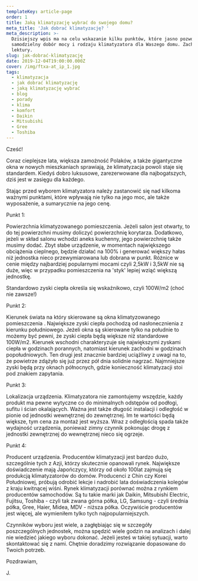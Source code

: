 ```yaml
---
templateKey: article-page
order: 1
title: Jaką klimatyzację wybrać do swojego domu?
meta_title: 'Jak dobrać klimatyzację? '
meta_description: >-
  Dzisiejszy wpis ma na celu wskazanie kilku punktów, które jasno pozwolą na
  samodzielny dobór mocy i rodzaju klimatyzatora dla Waszego domu. Zachęcam do
  lektury. 
slug: jak-dobrać-klimatyzację
date: 2019-12-04T19:00:00.000Z
cover: /img/ftxa-at_ip_1.jpg
tags:
  - klimatyzacja
  - jak dobrać klimatyzację
  - jaką klimatyzację wybrać
  - blog
  - porady
  - klima
  - komfort
  - Daikin
  - Mitsubishi
  - Gree
  - Toshiba
---
```

Cześć!

Coraz cieplejsze lata, większa zamożność Polaków, a także gigantyczne okna w nowych mieszkaniach sprawiają, że klimatyzacja powoli staje się standardem. Kiedyś dobro luksusowe, zarezerwowane dla najbogatszych, dziś jest w zasięgu dla każdego. 

Stając przed wyborem klimatyzatora należy zastanowić się nad kilkoma ważnymi punktami, które wpływają nie tylko na jego moc, ale także wyposażenie, a sumarycznie na jego cenę. 

Punkt 1:

Powierzchnia klimatyzowanego pomieszczenia. Jeżeli salon jest otwarty, to do tej powierzchni musimy doliczyć powierzchnię korytarza. Dodatkowo, jeżeli w skład salonu wchodzi aneks kuchenny, jego powierzchnię także musimy dodać. Zbyt słabe urządzenie, w momentach największego obciążenia cieplnego, będzie działać na 100% i generować większy hałas niż jednostka nieco przewymiarowana lub dobrana w punkt. Różnice w cenie między najbardziej popularnymi mocami czyli 2,5kW i 3,5kW nie są duże, więc w przypadku pomieszczenia na 'styk' lepiej wziąć większą jednostkę. 

Standardowo zyski ciepła określa się wskaźnikowo, czyli 100W/m2 (choć nie zawsze!) 

Punkt 2:

Kierunek świata na który skierowane są okna klimatyzowanego pomieszczenia . Największe zyski ciepła pochodzą od nasłonecznienia z kierunku południowego. Jeżeli okna są skierowane tylko na południe to możemy być pewni, że zyski ciepła będą większe niż standardowe 100W/m2. Kierunek wschodni charakteryzuje się największymi zyskami ciepła w godzinach porannych, natomiast kierunek zachodni w godzinach popołudniowych. Ten drugi jest znacznie bardziej uciążliwy z uwagi na to, że powietrze zdążyło się już przez pół dnia solidnie nagrzać.  Najmniejsze zyski będą przy oknach północnych, gdzie konieczność klimatyzacji stoi pod znakiem zapytania. 

Punkt 3: 

Lokalizacja urządzenia. Klimatyzatora nie zamontujemy wszędzie, każdy produkt ma pewne wytyczne co do minimalnych odstępów od podłogi, sufitu i ścian okalających. Ważna jest także długość instalacji i odległość w pionie od jednostki wewnętrznej do zewnętrznej. Im te wartości będą większe, tym cena za montaż jest wyższa. Wraz z odległością spada także wydajność urządzenia, ponieważ zimny czynnik pokonując drogę z jednostki zewnętrznej do wewnętrznej nieco się ogrzeje. 

Punkt 4:

Producent urządzenia. Producentów klimatyzacji jest bardzo dużo, szczególnie tych z Azji, którzy skutecznie opanowali rynek. Największe doświadczenie mają Japończycy, którzy od około 100lat zajmują się produkcją klimatyzatorów do domów. Producenci z Chin czy Korei Południowej, próbują odrobić lekcje i nadrobić lata doświadczenia kolegów z kraju kwitnącej wiśni.  Rynek klimatyzacji porównać można z rynkiem producentów samochodów. Są tu takie marki jak Daikin, Mitsubishi Electric, Fujitsu, Toshiba - czyli tak zwana górna półka, LG, Samsung - czyli średnia półka, Gree, Haier, Midea, MDV - niższa półka. Oczywiście producentów jest więcej, ale wymieniłem tylko tych najpopularniejszych. 

Czynników wyboru jest wiele, a zagłębiając się w szczegóły poszczególnych jednostek, można spędzić wiele godzin na analizach i dalej nie wiedzieć jakiego wyboru dokonać. Jeżeli jesteś w takiej sytuacji, warto skontaktować się z nami.  Chętnie doradzimy rozwiązanie dopasowane do Twoich potrzeb. 

Pozdrawiam,

J.
